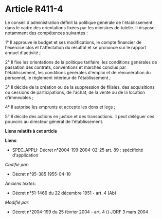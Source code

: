 # Article R411-4

Le conseil d'administration définit la politique générale de l'établissement dans le cadre des orientations fixées par les
ministres de tutelle. Il dispose notamment des compétences suivantes :

1° Il approuve le budget et ses modifications, le compte financier de l'exercice clos et l'affectation du résultat et se
prononce sur le rapport annuel d'activité ;

2° Il fixe les orientations de la politique tarifaire, les conditions générales de passation des contrats, conventions et
marchés conclus par l'établissement, les conditions générales d'emploi et de rémunération du personnel, le règlement
intérieur de l'établissement ;

3° Il décide de la création ou de la suppression de filiales, des acquisitions ou cessions de participations, de l'achat, de
la vente ou de la location d'immeubles ;

4° Il autorise les emprunts et accepte les dons et legs ;

5° Il décide des actions en justice et des transactions. Il peut déléguer ces pouvoirs au directeur général de
l'établissement.

**Liens relatifs à cet article**

**Liens**:

  - SPEC_APPLI: Décret n°2004-199 2004-02-25 art. 89 : spécificité d'application

_Codifié par_:

  - Décret n°95-385 1955-04-10

_Anciens textes_:

  - Décret n°51-1469 du 22 décembre 1951 - art. 4 (Ab)

_Modifié par_:

  - Décret n°2004-199 du 25 février 2004 - art. 4 () JORF 3 mars 2004
